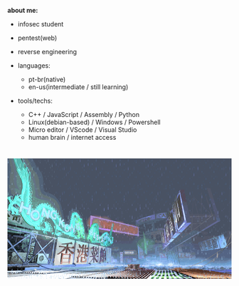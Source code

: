 **about me:**

  - infosec student
  - pentest(web)
  - reverse engineering
    
- languages:
  
    - pt-br(native)
    - en-us(intermediate / still learning)

- tools/techs:
  
  - C++ / JavaScript / Assembly / Python 
  - Linux(debian-based) / Windows / Powershell
  - Micro editor / VScode / Visual Studio
  - human brain / internet access 

#
![sf3-yang-stage](sf3-3rd-strike-yang-stage-hongkong.gif)
#



